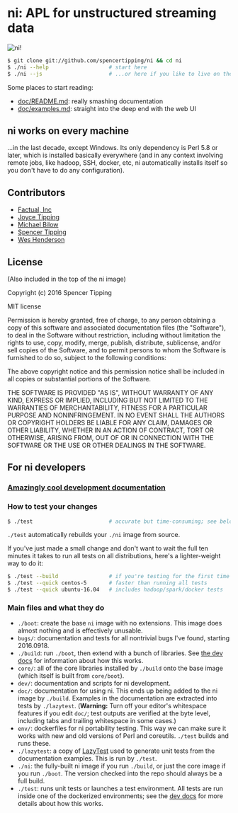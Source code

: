 # ni: APL for unstructured streaming data
![ni!](http://spencertipping.com/ni-chroma-rendering.png)

```sh
$ git clone git://github.com/spencertipping/ni && cd ni
$ ./ni --help                   # start here
$ ./ni --js                     # ...or here if you like to live on the edge
```

Some places to start reading:

- [doc/README.md](doc/README.md): really smashing documentation
- [doc/examples.md](doc/examples.md): straight into the deep end with the web
  UI

## ni works on every machine
...in the last decade, except Windows. Its only dependency is Perl 5.8 or
later, which is installed basically everywhere (and in any context involving
remote jobs, like hadoop, SSH, docker, etc, ni automatically installs itself so
you don't have to do any configuration).

## Contributors
- [Factual, Inc](https://github.com/Factual)
- [Joyce Tipping](https://github.com/joycetipping)
- [Michael Bilow](https://github.com/michaelbilow)
- [Spencer Tipping](https://github.com/spencertipping)
- [Wes Henderson](https://github.com/weshenderson)

## License
(Also included in the top of the ni image)

Copyright (c) 2016 Spencer Tipping

MIT license

Permission is hereby granted, free of charge, to any person obtaining a copy
of this software and associated documentation files (the "Software"), to deal
in the Software without restriction, including without limitation the rights
to use, copy, modify, merge, publish, distribute, sublicense, and/or sell
copies of the Software, and to permit persons to whom the Software is
furnished to do so, subject to the following conditions:

The above copyright notice and this permission notice shall be included in
all copies or substantial portions of the Software.

THE SOFTWARE IS PROVIDED "AS IS", WITHOUT WARRANTY OF ANY KIND, EXPRESS OR
IMPLIED, INCLUDING BUT NOT LIMITED TO THE WARRANTIES OF MERCHANTABILITY,
FITNESS FOR A PARTICULAR PURPOSE AND NONINFRINGEMENT. IN NO EVENT SHALL THE
AUTHORS OR COPYRIGHT HOLDERS BE LIABLE FOR ANY CLAIM, DAMAGES OR OTHER
LIABILITY, WHETHER IN AN ACTION OF CONTRACT, TORT OR OTHERWISE, ARISING FROM,
OUT OF OR IN CONNECTION WITH THE SOFTWARE OR THE USE OR OTHER DEALINGS IN THE
SOFTWARE.

## For ni developers
### [Amazingly cool development documentation](dev/README.md)

### How to test your changes
```sh
$ ./test                        # accurate but time-consuming; see below
```

`./test` automatically rebuilds your `./ni` image from source.

If you've just made a small change and don't want to wait the full ten minutes
it takes to run all tests on all distributions, here's a lighter-weight way to
do it:

```sh
$ ./test --build                # if you're testing for the first time
$ ./test --quick centos-5       # faster than running all tests
$ ./test --quick ubuntu-16.04   # includes hadoop/spark/docker tests
```

### Main files and what they do
- `./boot`: create the base `ni` image with no extensions. This image does
  almost nothing and is effectively unusable.
- `bugs/`: documentation and tests for all nontrivial bugs I've found, starting
  2016.0918.
- `./build`: run `./boot`, then extend with a bunch of libraries. See [the dev
  docs](dev/) for information about how this works.
- `core/`: all of the core libraries installed by `./build` onto the base
  image (which itself is built from `core/boot`).
- `dev/`: documentation and scripts for ni development.
- `doc/`: documentation for using ni. This ends up being added to the ni image
  by `./build`. Examples in the documentation are extracted into tests by
  `./lazytest`. (**Warning:** Turn off your editor's whitespace features if you
  edit `doc/`; test outputs are verified at the byte level, including tabs and
  trailing whitespace in some cases.)
- `env/`: dockerfiles for ni portability testing. This way we can make sure it
  works with new and old versions of Perl and coreutils. `./test` builds and
  runs these.
- `./lazytest`: a copy of
  [LazyTest](https://github.com/spencertipping/lazytest) used to generate unit
  tests from the documentation examples. This is run by `./test`.
- `./ni`: the fully-built ni image if you run `./build`, or just the core image
  if you run `./boot`. The version checked into the repo should always be a
  full build.
- `./test`: runs unit tests or launches a test environment. All tests are run
  inside one of the dockerized environments; see the [dev docs](dev/) for more
  details about how this works.

